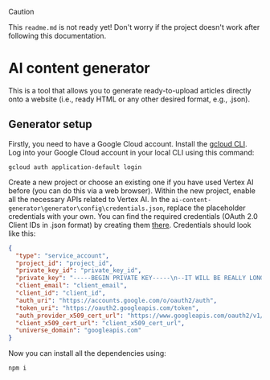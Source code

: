 > [!CAUTION]
> This `readme.md` is not ready yet! Don't worry if the project doesn't work after following this documentation.
# AI content generator
This is a tool that allows you to generate ready-to-upload articles directly onto a website (i.e., ready HTML or any other desired format, e.g., .json).

## Generator setup

Firstly, you need to have a Google Cloud account. Install the [gcloud CLI](https://cloud.google.com/sdk/docs/install). Log into your Google Cloud account in your local CLI using this command:
```
gcloud auth application-default login
```
Create a new project or choose an existing one if you have used Vertex AI before (you can do this via a web browser). Within the new project, enable all the necessary APIs related to Vertex AI. In the `ai-content-generator\generator\config\credentials.json`, replace the placeholder credentials with your own. You can find the required credentials (OAuth 2.0 Client IDs in .json format) by creating them [there](https://console.cloud.google.com/apis/credentials). Credentials should look like this:
```json
{
  "type": "service_account",
  "project_id": "project_id",
  "private_key_id": "private_key_id",
  "private_key": "-----BEGIN PRIVATE KEY-----\n--IT WILL BE REALLY LONG--\n-----END PRIVATE KEY-----\n",
  "client_email": "client_email",
  "client_id": "client_id",
  "auth_uri": "https://accounts.google.com/o/oauth2/auth",
  "token_uri": "https://oauth2.googleapis.com/token",
  "auth_provider_x509_cert_url": "https://www.googleapis.com/oauth2/v1/certs",
  "client_x509_cert_url": "client_x509_cert_url",
  "universe_domain": "googleapis.com"
}
```
Now you can install all the dependencies using:
```
npm i
```
